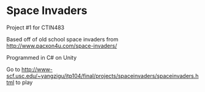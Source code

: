 # Space Invaders
Project #1 for CTIN483

Based off of old school space invaders from http://www.pacxon4u.com/space-invaders/

Programmed in C# on Unity

Go to http://www-scf.usc.edu/~yangzigu/itp104/final/projects/spaceinvaders/spaceinvaders.html to play

